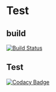 # Test
## build
[![Build Status](https://travis-ci.org/AnujMurali/Test.svg?branch=master)](https://travis-ci.org/AnujMurali/Test)
## Test
[![Codacy Badge](https://app.codacy.com/project/badge/Grade/aa5c1933dbdb4a728faf05611df246c0)](https://www.codacy.com/manual/AnujMurali/Test?utm_source=github.com&amp;utm_medium=referral&amp;utm_content=AnujMurali/Test&amp;utm_campaign=Badge_Grade)
